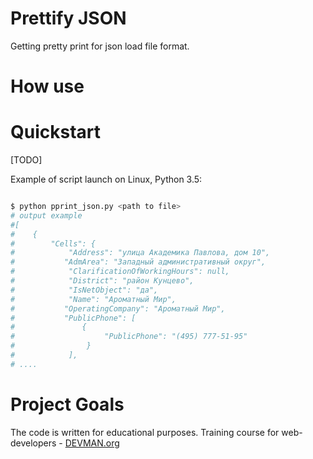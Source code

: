 # Prettify JSON

Getting pretty print for json load file format.
# How use

# Quickstart

[TODO]

Example of script launch on Linux, Python 3.5:

```bash

$ python pprint_json.py <path to file>
# output example
#[
#    {
#        "Cells": {
#            "Address": "улица Академика Павлова, дом 10",
#           "AdmArea": "Западный административный округ",
#            "ClarificationOfWorkingHours": null,
#            "District": "район Кунцево",
#            "IsNetObject": "да",
#            "Name": "Ароматный Мир",
#           "OperatingCompany": "Ароматный Мир",
#           "PublicPhone": [
#               {
#                    "PublicPhone": "(495) 777-51-95"
#                }
#            ],
# ....
```

# Project Goals

The code is written for educational purposes. Training course for web-developers - [DEVMAN.org](https://devman.org)
